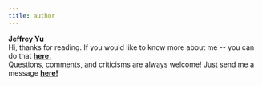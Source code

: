 ```yaml
---
title: author
---
```


**Jeffrey Yu**  
Hi, thanks for reading. If you would like to know more about me -- you can do that **[here.](https://www.jayewe.com/about)**  
Questions, comments, and criticisms are always welcome! Just send me a message **[here!](https://www.jayewe.com/contact)**
